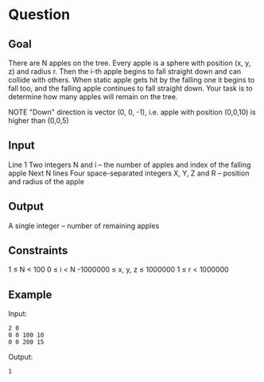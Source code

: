 # Question

## Goal

There are N apples on the tree. Every apple is a sphere with position (x, y, z) and radius r.
Then the i-th apple begins to fall straight down and can collide with others. When static apple gets hit by the falling one it begins to fall too, and the falling apple continues to fall straight down.
Your task is to determine how many apples will remain on the tree.

NOTE "Down" direction is vector (0, 0, -1), i.e. apple with position (0,0,10) is higher than (0,0,5)

## Input

Line 1 Two integers N and i – the number of apples and index of the falling apple
Next N lines Four space-separated integers X, Y, Z and R – position and radius of the apple

## Output

A single integer – number of remaining apples

## Constraints

1 ≤ N < 100
0 ≤ i < N
-1000000 ≤ x, y, z ≤ 1000000
1 ≤ r < 1000000

## Example

Input:

```
2 0
0 0 100 10
0 0 200 15
```

Output:

```
1
```
